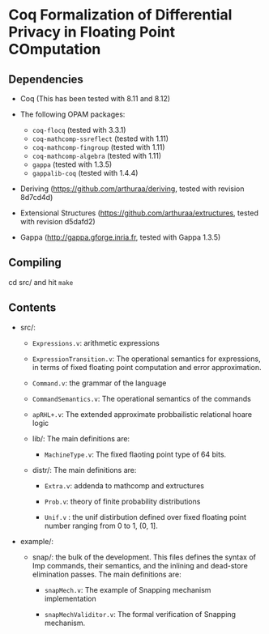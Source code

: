 # Coq Formalization of Differential Privacy in Floating Point COmputation

## Dependencies

- Coq (This has been tested with 8.11 and 8.12)

- The following OPAM packages:
  
  + `coq-flocq` (tested with 3.3.1)
  + `coq-mathcomp-ssreflect` (tested with 1.11)
  + `coq-mathcomp-fingroup` (tested with 1.11)
  + `coq-mathcomp-algebra` (tested with 1.11)
  + `gappa` (tested with 1.3.5)
  + `gappalib-coq` (tested with 1.4.4)
  
- Deriving (https://github.com/arthuraa/deriving, tested with revision 8d7cd4d)

- Extensional Structures (https://github.com/arthuraa/extructures, tested with
  revision d5dafd2)

- Gappa (http://gappa.gforge.inria.fr, tested with Gappa 1.3.5)
  
## Compiling

cd src/ and hit `make`

## Contents

- src/:

  * `Expressions.v`: arithmetic expressions

  * `ExpressionTransition.v`: The operational semantics for expressions, in terms of fixed floating point computation and error approximation.

  * `Command.v`: the grammar of the language

  * `CommandSemantics.v`: The operational semantics of the commands

  * `apRHL+.v`: The extended approximate probbailistic relational hoare logic

  * lib/:  The main definitions are:
     
    + `MachineType.v`: The fixed flaoting point type of 64 bits.

  * distr/:  The main definitions are:
    
    + `Extra.v`: addenda to mathcomp and extructures

    + `Prob.v`: theory of finite probability distributions

    + `Unif.v` : the unif distirbution defined over fixed floating point number ranging from 0 to 1,  (0, 1].

- example/:

  * snap/: the bulk of the development.  This files defines the syntax of Imp
    commands, their semantics, and the inlining and dead-store elimination
    passes.  The main definitions are:
     
    + `snapMech.v`: The example of Snapping mechanism implementation

    + `snapMechValiditor.v`: The formal verification of Snapping mechanism.
  